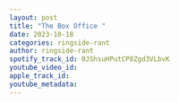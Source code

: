 ```yaml
---
layout: post
title: "The Box Office "
date: 2023-10-18
categories: ringside-rant
author: ringside-rant
spotify_track_id: 0JShsuHPutCP8Zgd3VLbvK
youtube_video_id: 
apple_track_id: 
youtube_metadata: 
---
```

